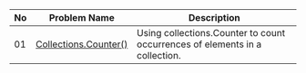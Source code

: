 | No | Problem Name | Description |
|---|---|---|
| 01 | [Collections.Counter()](https://github.com/JawadSher/Python_Problems-HackerRank/tree/main/07%20-%20Collections%20Problems/01%20-%20Collections%20Counter()) | Using collections.Counter to count occurrences of elements in a collection.
